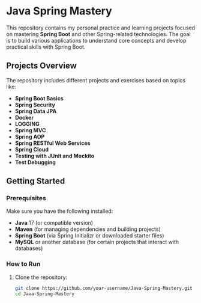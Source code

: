 # Java Spring Mastery

This repository contains my personal practice and learning projects focused on mastering **Spring Boot** and other Spring-related technologies. The goal is to build various applications to understand core concepts and develop practical skills with Spring Boot.

## Projects Overview

The repository includes different projects and exercises based on topics like:

- **Spring Boot Basics**
- **Spring Security**
- **Spring Data JPA**
- **Docker**
- **LOGGING**
- **Spring MVC**
- **Spring AOP**
- **Spring RESTful Web Services**
- **Spring Cloud** 
- **Testing with JUnit and Mockito**
- **Test Debugging**

## Getting Started

### Prerequisites

Make sure you have the following installed:

- **Java** 17 (or compatible version)
- **Maven** (for managing dependencies and building projects)
- **Spring Boot** (via Spring Initializr or downloaded starter files)
- **MySQL** or another database (for certain projects that interact with databases)

### How to Run

1. Clone the repository:

   ```bash
   git clone https://github.com/your-username/Java-Spring-Mastery.git
   cd Java-Spring-Mastery
